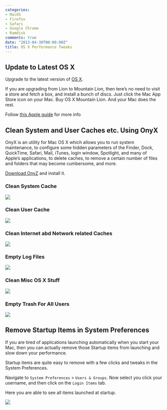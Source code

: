 ```yaml
---
categories:
- MacOS
- Firefox
- Safari
- Google Chrome
- Ramdisk
comments: true
date: "2013-04-30T00:00:00Z"
title: OS X Performance Tweaks
---
```


## Update to Latest OS X

Upgrade to the latest version of [OS X](http://en.wikipedia.org/wiki/OS_X).

If you are upgrading from Lion to Mountain Lion, then tere’s no need to visit a
store and fetch a box, and install a bunch of discs. Just click the Mac App
Store icon on your Mac. Buy OS X Mountain Lion. And your Mac does the rest.

Follow [this Apple guide](http://www.apple.com/osx/how-to-upgrade/) for more info


## Clean System and User Caches etc. Using OnyX

OnyX is an utility for Mac OS X which allows you to run system maintenance, to
configure some hidden parameters of the Finder, Dock, QuickTime, Safari, Mail,
iTunes, login window, Spotlight, and many of Apple’s applications, to delete
caches, to remove a certain number of files and folders that may become
cumbersome, and more.

[Download OnyZ](http://www.titanium.free.fr/downloadonyx.php) and install it.

### Clean System Cache

![](/img/onyx-clean-system-cache.webp)

### Clean User Cache

![](/img/onyx-clean-user-cache.webp)

### Clean Internet abd Network related Caches

![](/img/onyx-clean-internet-cache.webp)

### Empty Log Files

![](/img/onyx-clean-logs.webp)

### Clean Misc OS X Stuff

![](/img/onyx-clean-misc.webp)

### Empty Trash For All Users

![](/img/onyx-empty-trash-all-users.webp)

## Remove Startup Items in System Preferences

If you are tired of applications launching automatically when you start your Mac, then you can
actually remove those Startup items from launching and slow down your performance.

Startup items are quite easy to remove with a few clicks and tweaks in the System Preferences.

Navigate to `System Preferences` > `Users & Groups`. Now select you click your username, and then click on the `Login Items` tab.

Here you are able to see all items launched at startup.

![](/img/os-x-login-items.webp)
